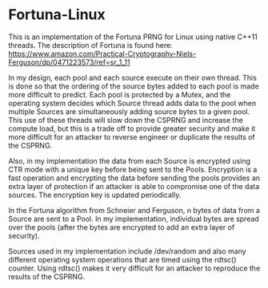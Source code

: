 # Fortuna-Linux
This is an implementation of the Fortuna PRNG for Linux using native C++11 threads.  The description of Fortuna is found here:
https://www.amazon.com/Practical-Cryptography-Niels-Ferguson/dp/0471223573/ref=sr_1_11

In my design, each pool and each source execute on their own thread.  This is done so that the ordering of the source
bytes added to each pool is made more difficult to predict.  Each pool is protected by a Mutex, and the operating
system decides which Source thread adds data to the pool when multiple Sources are simultaneously adding source bytes
to a given pool.  This use of these threads will slow down the CSPRNG and increase the compute load, but this is a
trade off to provide greater security and make it more difficult for an attacker to reverse engineer or duplicate the
results of the CSPRNG.

Also, in my implementation the data from each Source is encrypted using CTR mode with a unique key before being sent
to the Pools.  Encryption is a fast operation and encrypting the data before sending the pools provides an extra
layer of protection if an attacker is able to compromise one of the data sources.
The encryption key is updated periodically.

In the Fortuna algorithm from Schneier and Ferguson, n bytes of data from a Source are sent to a Pool.
In my implementation, individual bytes are spread over the pools (after the bytes are encrypted to add an extra layer of security).

Sources used in my implementation include /dev/random and also many different operating system operations that are timed
 using the rdtsc() counter.  Using rdtsc() makes it very difficult for an attacker to reproduce the results of the CSPRNG.
